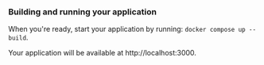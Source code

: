 ### Building and running your application

When you're ready, start your application by running:
`docker compose up --build`.

Your application will be available at http://localhost:3000.
